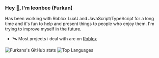 ### Hey 👋, I'm leonbee (Furkan)

Has been working with Roblox LuaU and JavaScript/TypeScript for a long time and it's fun to help and present things to people who enjoy them. I'm trying to improve myself in the future.

- 🛰️ Most projects i deal with are on [Roblox](https://www.roblox.com/users/1862014843/profile)
 
![Furkans's GitHub stats](https://github-readme-stats.vercel.app/api?username=leonbee1&show_icons=true&count_private=true&hide_border=true)
![Top Languages](https://github-readme-stats-gray-eight-32.vercel.app/api/top-langs/?username=leonbee1&layout=compact&exclude_repo=tree-sitter-luau,github-readme-stats&hide=css,javascript)
